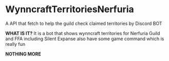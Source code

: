 # WynncraftTerritoriesNerfuria
A API that fetch to help the guild check claimed territories by Discord BOT

__WHAT IS IT?__
It is a bot that shows wynncraft territories for Nerfuria Guild and FFA including Silent Expanse
also have some game command which is really fun

**NOTHING MORE**

